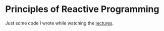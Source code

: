 # Principles of Reactive Programming

Just some code I wrote while watching the [lectures](https://www.youtube.com/playlist?list=PLMhMDErmC1TdBMxd3KnRfYiBV2ELvLyxN).
